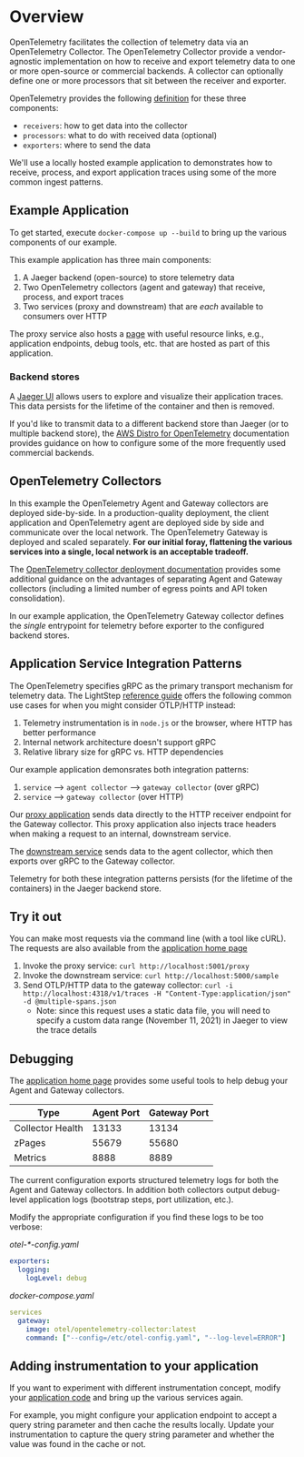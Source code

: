 # Overview

OpenTelemetry facilitates the collection of telemetry data via an OpenTelemetry Collector. The OpenTelemetry Collector provide a vendor-agnostic implementation on how to receive and export telemetry data to one or more open-source or commercial backends. A collector can optionally define one or more processors that sit between the receiver and exporter.

OpenTelemetry provides the following [definition](https://opentelemetry.io/docs/concepts/data-collection/#components) for these three components:

* `receivers`: how to get data into the collector
* `processors`: what to do with received data (optional)
* `exporters`: where to send the data 

We'll use a locally hosted example application to demonstrates how to receive, process, and export application traces using some of the more common ingest patterns. 

## Example Application

To get started, execute `docker-compose up --build` to bring up the various components of our example.

This example application has three main components:

1. A Jaeger backend (open-source) to store telemetry data
1. Two OpenTelemetry collectors (agent and gateway) that receive, process, and export traces 
1. Two services (proxy and downstream) that are _each_ available to consumers over HTTP

The proxy service also hosts a [page](http://localhost:5001) with useful resource links, e.g., application endpoints, debug tools, etc. that are hosted as part of this application. 

### Backend stores

A [Jaeger UI](http://localhost:16686) allows users to explore and visualize their application traces. This data persists for the lifetime of the container and then is removed.

If you'd like to transmit data to a different backend store than Jaeger (or to multiple backend store), the [AWS Distro for OpenTelemetry](https://aws-otel.github.io/docs/introduction) documentation provides guidance on how to configure some of the more frequently used commercial backends.

## OpenTelemetry Collectors

In this example the OpenTelemetry Agent and Gateway collectors are deployed side-by-side. In a production-quality deployment, the client application and OpenTelemetry agent are deployed side by side and communicate over the local network. The OpenTelemetry Gateway is deployed and scaled separately. **For our initial foray, flattening the various services into a single, local network is an acceptable tradeoff.**

The [OpenTelemetry collector deployment documentation](https://opentelemetry.io/docs/concepts/data-collection/#deployment) provides some additional guidance on the advantages of separating Agent and Gateway collectors (including a limited number of egress points and API token consolidation).

In our example application, the OpenTelemetry Gateway collector defines the _single_ entrypoint for telemetry before exporter to the configured backend stores. 

## Application Service Integration Patterns

The OpenTelemetry specifies gRPC as the primary transport mechanism for telemetry data. The LightStep [reference guide](https://docs.lightstep.com/docs/send-otlp-over-http-to-lightstep#common-use-cases-for-otlphttp) offers the following common use cases for when you might consider OTLP/HTTP instead:

1. Telemetry instrumentation is in `node.js` or the browser, where HTTP has better performance
1. Internal network architecture doesn't support gRPC
1. Relative library size for gRPC vs. HTTP dependencies

Our example application demonsrates both integration patterns:

1. `service` --> `agent collector` --> `gateway collector` (over gRPC)
1. `service` --> `gateway collector` (over HTTP)

Our [proxy application](http://localhost:5001/proxy) sends data directly to the HTTP receiver endpoint for the Gateway collector. This proxy application also injects trace headers when making a request to an internal, downstream service.

The [downstream service](http://localhost:5000/sample) sends data to the agent collector, which then exports over gRPC to the Gateway collector.

Telemetry for both these integration patterns persists (for the lifetime of the containers) in the Jaeger backend store.

## Try it out

You can make most requests via the command line (with a tool like cURL). The requests are also available from the [application home page](http://localhost:5001)

1. Invoke the proxy service: `curl http://localhost:5001/proxy`
1. Invoke the downstream service: `curl http://localhost:5000/sample`
1. Send OTLP/HTTP data to the gateway collector: `curl -i http://localhost:4318/v1/traces -H "Content-Type:application/json" -d @multiple-spans.json`
    +   Note: since this request uses a static data file, you will need to specify a custom data range (November 11, 2021) in Jaeger to view the trace details 

## Debugging

The [application home page](http://localhost:5001) provides some useful tools to help debug your Agent and Gateway collectors.

|Type|Agent Port|Gateway Port|
|-|-|-|
|Collector Health|13133|13134|
|zPages|55679|55680|
|Metrics|8888|8889|

The current configuration exports structured telemetry logs for both the Agent and Gateway collectors. In addition both collectors output debug-level application logs (bootstrap steps, port utilization, etc.).

Modify the appropriate configuration if you find these logs to be too verbose:

_otel-*-config.yaml_
```yaml
exporters:
  logging:
    logLevel: debug
```

_docker-compose.yaml_
```yaml
services
  gateway:
    image: otel/opentelemetry-collector:latest
    command: ["--config=/etc/otel-config.yaml", "--log-level=ERROR"]
```

## Adding instrumentation to your application

If you want to experiment with different instrumentation concept, modify your [application code](./app.py) and bring up the various services again.

For example, you might configure your application endpoint to accept a query string parameter and then cache the results locally. Update your instrumentation to capture the query string parameter and whether the value was found in the cache or not. 